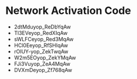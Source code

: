 # Network Activation Code
* 2dtMduyop_ReDbYqAw
* Tl3EVeyop_RedXIqAw
* sWLFCeyop_Red3MqAw
* HCl0Eeyop_RfSHIqAw
* rOlUY-yop_ZekTwqAw
* W2m5EOyop_ZekYMqAw
* FJi3Vuyop_ZeA4MqAw
* DVXmDeyop_Zf768qAw